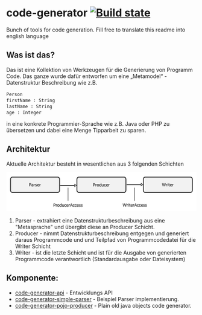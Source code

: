 code-generator [![Build state](https://travis-ci.org/sergej-samsonow/code-generator.svg)](https://travis-ci.org/sergej-samsonow/code-generator)
==============

Bunch of tools for code generation.
Fill free to translate this readme into english language

## Was ist das?
Das ist eine Kollektion von Werkzeugen für die Generierung von Programm Code.
Das ganze wurde dafür entworfen um eine „Metamodel“ - Datenstruktur 
Beschreibung wie z.B. 

```
Person
firstName : String
lastName : String
age : Integer
```
in eine konkrete Programmier-Sprache wie z.B. Java oder PHP zu übersetzen 
und dabei eine Menge Tipparbeit zu sparen.  

## Architektur
Aktuelle Architektur besteht in wesentlichen aus 3 folgenden Schichten

![Architektur](src/site/resources/architecture.png)

1. Parser -  extrahiert eine Datenstrukturbeschreibung aus eine "Metasprache"
   und übergibt diese an Producer Schicht. 
2. Producer - nimmt Datenstrukturbeschreibung entgegen und generiert daraus 
   Programmcode und und Teilpfad von Programmcodedatei für die Writer Schicht
3. Writer -  ist die letzte Schicht und ist für die Ausgabe von generierten
   Programmcode verantwortlich (Standardausgabe oder Dateisystem)

## Komponente:
* [code-generator-api](api) - Entwicklungs API
* [code-generator-simple-parser](simple-parser) - Beispiel Parser implementierung.
* [code-generator-pojo-producer](pojo-producer) - Plain old java objects code generator.
